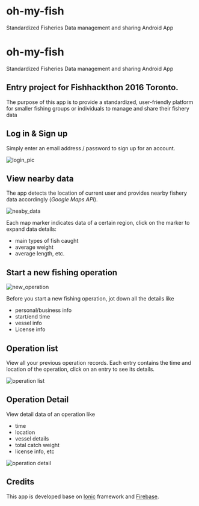 # oh-my-fish
Standardized Fisheries Data management and sharing Android App
# oh-my-fish
Standardized Fisheries Data management and sharing Android App

## Entry project for Fishhackthon 2016 Toronto.
The purpose of this app is to provide a standardized, user-friendly platform for smaller fishing groups or individuals to manage and share their fishery data

## Log in & Sign up
Simply enter an email address / password to sign up for an account.

![login_pic](http://challengepost-s3-challengepost.netdna-ssl.com/photos/production/software_photos/000/385/635/datas/gallery.jpg)

## View nearby data
The app detects the location of current user and provides nearby fishery data accordingly (_Google Maps API_).

![neaby_data](http://challengepost-s3-challengepost.netdna-ssl.com/photos/production/software_photos/000/385/634/datas/gallery.jpg)

Each map marker indicates data of a certain region, click on the marker to expand data details:
- main types of fish caught
- average weight
- average length, etc.

## Start a new fishing operation

![new_operation](http://challengepost-s3-challengepost.netdna-ssl.com/photos/production/software_photos/000/385/637/datas/gallery.jpg)

Before you start a new fishing operation, jot down all the details like
- personal/business info
- start/end time
- vessel info
- License info

## Operation list
View all your previous operation records.
Each entry contains the time and location of the operation, click on an entry to see its details.

![operation list](http://challengepost-s3-challengepost.netdna-ssl.com/photos/production/software_photos/000/385/633/datas/gallery.jpg)

## Operation Detail
View detail data of an operation like
- time
- location
- vessel details
- total catch weight
- license info, etc


![operation detail](http://challengepost-s3-challengepost.netdna-ssl.com/photos/production/software_photos/000/385/636/datas/gallery.jpg)

## Credits
This app is developed base on [Ionic](http://ionic.io/) framework and [Firebase](https://www.firebase.com/docs/).

